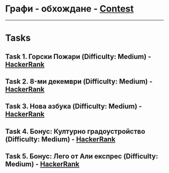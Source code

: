 # Графи - обхождане - [Contest](<https://www.hackerrank.com/contests/sda-hw-10-2023/challenges>)

---

# Tasks

## Task 1. Горски Пожари (Difficulty: Medium) - [HackerRank](<https://www.hackerrank.com/contests/sda-hw-10-2023/challenges/challenge-2753>)

## Task 2. 8-ми декември (Difficulty: Medium) - [HackerRank](<https://www.hackerrank.com/contests/sda-hw-10-2023/challenges/1-557>)

## Task 3. Нова азбука (Difficulty: Medium) - [HackerRank](<https://www.hackerrank.com/contests/sda-hw-10-2023/challenges/challenge-2752>)

## Task 4. Бонус: Културно градоустройство (Difficulty: Medium) - [HackerRank](<https://www.hackerrank.com/contests/sda-hw-10-2023/challenges/2-251>)

## Task 5. Бонус: Лего от Али експрес (Difficulty: Medium) - [HackerRank](<https://www.hackerrank.com/contests/sda-hw-10-2023/challenges/lego-from-ali-express>)

